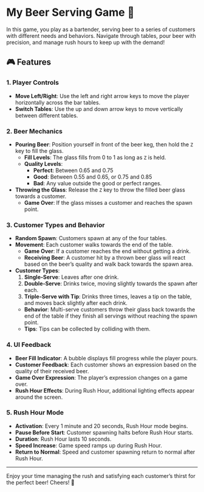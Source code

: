 # My Beer Serving Game 🍻

In this game, you play as a bartender, serving beer to a series of customers with different needs and behaviors. Navigate through tables, pour beer with precision, and manage rush hours to keep up with the demand!

## 🎮 Features

### 1. **Player Controls**
- **Move Left/Right**: Use the left and right arrow keys to move the player horizontally across the bar tables.
- **Switch Tables**: Use the up and down arrow keys to move vertically between different tables.

### 2. **Beer Mechanics**
- **Pouring Beer**: Position yourself in front of the beer keg, then hold the `Z` key to fill the glass.
  - **Fill Levels**: The glass fills from 0 to 1 as long as `Z` is held.
  - **Quality Levels**:
    - **Perfect**: Between 0.65 and 0.75
    - **Good**: Between 0.55 and 0.65, or 0.75 and 0.85
    - **Bad**: Any value outside the good or perfect ranges.
- **Throwing the Glass**: Release the `Z` key to throw the filled beer glass towards a customer.
  - **Game Over**: If the glass misses a customer and reaches the spawn point.

### 3. **Customer Types and Behavior**
- **Random Spawn**: Customers spawn at any of the four tables.
- **Movement**: Each customer walks towards the end of the table.
  - **Game Over**: If a customer reaches the end without getting a drink.
  - **Receiving Beer**: A customer hit by a thrown beer glass will react based on the beer’s quality and walk back towards the spawn area.
- **Customer Types**:
  1. **Single-Serve**: Leaves after one drink.
  2. **Double-Serve**: Drinks twice, moving slightly towards the spawn after each.
  3. **Triple-Serve with Tip**: Drinks three times, leaves a tip on the table, and moves back slightly after each drink.
  - **Behavior**: Multi-serve customers throw their glass back towards the end of the table if they finish all servings without reaching the spawn point.
  - **Tips**: Tips can be collected by colliding with them.

### 4. **UI Feedback**
- **Beer Fill Indicator**: A bubble displays fill progress while the player pours.
- **Customer Feedback**: Each customer shows an expression based on the quality of their received beer.
- **Game Over Expression**: The player’s expression changes on a game over.
- **Rush Hour Effects**: During Rush Hour, additional lighting effects appear around the screen.

### 5. **Rush Hour Mode**
- **Activation**: Every 1 minute and 20 seconds, Rush Hour mode begins.
- **Pause Before Start**: Customer spawning halts before Rush Hour starts.
- **Duration**: Rush Hour lasts 10 seconds.
- **Speed Increase**: Game speed ramps up during Rush Hour.
- **Return to Normal**: Speed and customer spawning return to normal after Rush Hour.

---

Enjoy your time managing the rush and satisfying each customer’s thirst for the perfect beer! Cheers! 🍻
